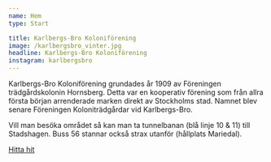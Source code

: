 ```yaml
---
name: Hem
type: Start

title: Karlbergs-Bro Koloniförening
image: /karlbergsbro_vinter.jpg
headline: Karlbergs-Bro Koloniförening
instagram: karlbergsbro
---
```


Karlbergs-Bro Koloniförening grundades år 1909 av Föreningen trädgårdskolonin Hornsberg. Detta var en kooperativ förening som från allra första början arrenderade marken direkt av Stockholms stad. Namnet blev senare Föreningen Koloniträdgårdar vid Karlbergs-Bro.

Vill man besöka området så kan man ta tunnelbanan (blå linje 10 & 11) till Stadshagen. Buss 56 stannar också strax utanför (hållplats Mariedal).

[Hitta hit](https://goo.gl/maps/229kTVJrDs5V6dWf8)
